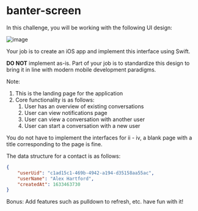 # banter-screen

In this challenge, you will be working with the following UI design:

![image](https://user-images.githubusercontent.com/28658524/136091794-d3f11e68-a2b7-45f7-b79f-7a431f4921d3.png)

Your job is to create an iOS app and implement this interface using Swift.

**DO NOT** implement as-is. Part of your job is to standardize this design to bring it in line with modern mobile development paradigms.

Note:
1. This is the landing page for the application
2. Core functionality is as follows:
    1. User has an overview of existing conversations
    2. User can view notifications page
    3. User can view a conversation with another user
    4. User can start a conversation with a new user
  
You do not have to implement the interfaces for ii - iv, a blank page with a title corresponding to the page is fine.

The data structure for a contact is as follows:
```json
{
    "userUid": "c1ad15c1-469b-4942-a194-d35158aa55ac",
    "userName": "Alex Hartford",
    "createdAt": 1633463730
}
```

Bonus: Add features such as pulldown to refresh, etc. have fun with it!
